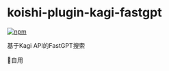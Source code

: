 # koishi-plugin-kagi-fastgpt

[![npm](https://img.shields.io/npm/v/koishi-plugin-kagi-fastgpt?style=flat-square)](https://www.npmjs.com/package/koishi-plugin-kagi-fastgpt)

基于Kagi API的FastGPT搜索

🧩自用